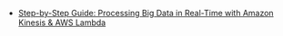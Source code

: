 -   [Step-by-Step Guide: Processing Big Data in Real-Time with Amazon Kinesis & AWS Lambda](https://www.youtube.com/watch?v=4ERrA4X7Dic)
